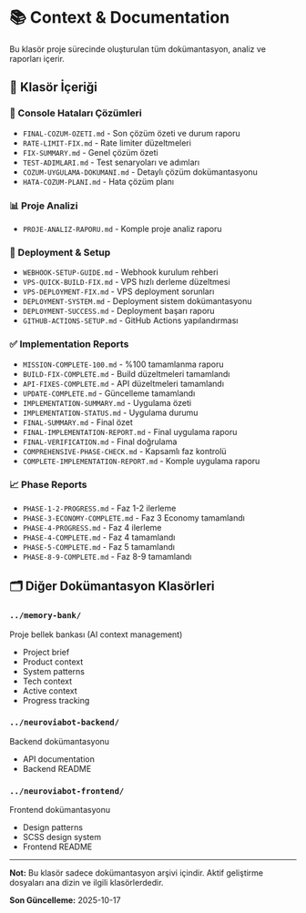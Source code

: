 # 📚 Context & Documentation

Bu klasör proje sürecinde oluşturulan tüm dokümantasyon, analiz ve raporları içerir.

## 📁 Klasör İçeriği

### 🔧 Console Hataları Çözümleri
- `FINAL-COZUM-OZETI.md` - Son çözüm özeti ve durum raporu
- `RATE-LIMIT-FIX.md` - Rate limiter düzeltmeleri
- `FIX-SUMMARY.md` - Genel çözüm özeti
- `TEST-ADIMLARI.md` - Test senaryoları ve adımları
- `COZUM-UYGULAMA-DOKUMANI.md` - Detaylı çözüm dokümantasyonu
- `HATA-COZUM-PLANI.md` - Hata çözüm planı

### 📊 Proje Analizi
- `PROJE-ANALIZ-RAPORU.md` - Komple proje analiz raporu

### 🚀 Deployment & Setup
- `WEBHOOK-SETUP-GUIDE.md` - Webhook kurulum rehberi
- `VPS-QUICK-BUILD-FIX.md` - VPS hızlı derleme düzeltmesi
- `VPS-DEPLOYMENT-FIX.md` - VPS deployment sorunları
- `DEPLOYMENT-SYSTEM.md` - Deployment sistem dokümantasyonu
- `DEPLOYMENT-SUCCESS.md` - Deployment başarı raporu
- `GITHUB-ACTIONS-SETUP.md` - GitHub Actions yapılandırması

### ✅ Implementation Reports
- `MISSION-COMPLETE-100.md` - %100 tamamlanma raporu
- `BUILD-FIX-COMPLETE.md` - Build düzeltmeleri tamamlandı
- `API-FIXES-COMPLETE.md` - API düzeltmeleri tamamlandı
- `UPDATE-COMPLETE.md` - Güncelleme tamamlandı
- `IMPLEMENTATION-SUMMARY.md` - Uygulama özeti
- `IMPLEMENTATION-STATUS.md` - Uygulama durumu
- `FINAL-SUMMARY.md` - Final özet
- `FINAL-IMPLEMENTATION-REPORT.md` - Final uygulama raporu
- `FINAL-VERIFICATION.md` - Final doğrulama
- `COMPREHENSIVE-PHASE-CHECK.md` - Kapsamlı faz kontrolü
- `COMPLETE-IMPLEMENTATION-REPORT.md` - Komple uygulama raporu

### 📈 Phase Reports
- `PHASE-1-2-PROGRESS.md` - Faz 1-2 ilerleme
- `PHASE-3-ECONOMY-COMPLETE.md` - Faz 3 Economy tamamlandı
- `PHASE-4-PROGRESS.md` - Faz 4 ilerleme
- `PHASE-4-COMPLETE.md` - Faz 4 tamamlandı
- `PHASE-5-COMPLETE.md` - Faz 5 tamamlandı
- `PHASE-8-9-COMPLETE.md` - Faz 8-9 tamamlandı

## 🗂️ Diğer Dokümantasyon Klasörleri

### `../memory-bank/`
Proje bellek bankası (AI context management)
- Project brief
- Product context
- System patterns
- Tech context
- Active context
- Progress tracking

### `../neuroviabot-backend/`
Backend dokümantasyonu
- API documentation
- Backend README

### `../neuroviabot-frontend/`
Frontend dokümantasyonu
- Design patterns
- SCSS design system
- Frontend README

---

**Not:** Bu klasör sadece dokümantasyon arşivi içindir. Aktif geliştirme dosyaları ana dizin ve ilgili klasörlerdedir.

**Son Güncelleme:** 2025-10-17

